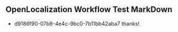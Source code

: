## OpenLocalization Workflow Test MarkDown
* d9186f90-07b8-4e4c-9bc0-7b11bb42aba7 thanks!

<!--HONumber=Jul16_HO3-->



